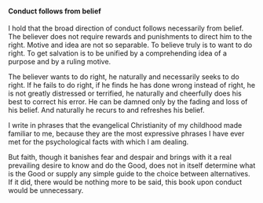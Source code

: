 #### Conduct follows from belief

I hold that the broad direction of conduct follows necessarily from
belief. The believer does not require rewards and punishments to direct
him to the right. Motive and idea are not so separable. To believe truly
is to want to do right. To get salvation is to be unified by a
comprehending idea of a purpose and by a ruling motive.

The believer wants to do right, he naturally and necessarily seeks to do
right. If he fails to do right, if he finds he has done wrong instead of
right, he is not greatly distressed or terrified, he naturally and
cheerfully does his best to correct his error. He can be damned only by
the fading and loss of his belief. And naturally he recurs to and
refreshes his belief.

I write in phrases that the evangelical Christianity of my childhood
made familiar to me, because they are the most expressive phrases I have
ever met for the psychological facts with which I am dealing.

But faith, though it banishes fear and despair and brings with it a real
prevailing desire to know and do the Good, does not in itself determine
what is the Good or supply any simple guide to the choice between
alternatives. If it did, there would be nothing more to be said, this
book upon conduct would be unnecessary.
